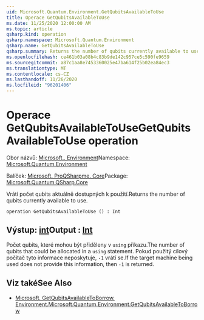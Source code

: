 ```yaml
---
uid: Microsoft.Quantum.Environment.GetQubitsAvailableToUse
title: Operace GetQubitsAvailableToUse
ms.date: 11/25/2020 12:00:00 AM
ms.topic: article
qsharp.kind: operation
qsharp.namespace: Microsoft.Quantum.Environment
qsharp.name: GetQubitsAvailableToUse
qsharp.summary: Returns the number of qubits currently available to use.
ms.openlocfilehash: ce461b03a08b4c83b9de142c957ce5c590fe9659
ms.sourcegitcommit: a87c1aa8e7453360025e47ba614f25b02ea84ec3
ms.translationtype: MT
ms.contentlocale: cs-CZ
ms.lasthandoff: 11/26/2020
ms.locfileid: "96201406"
---
```

# <a name="getqubitsavailabletouse-operation"></a><span data-ttu-id="ac3ef-102">Operace GetQubitsAvailableToUse</span><span class="sxs-lookup"><span data-stu-id="ac3ef-102">GetQubitsAvailableToUse operation</span></span>

<span data-ttu-id="ac3ef-103">Obor názvů: [Microsoft.. Environment](xref:Microsoft.Quantum.Environment)</span><span class="sxs-lookup"><span data-stu-id="ac3ef-103">Namespace: [Microsoft.Quantum.Environment](xref:Microsoft.Quantum.Environment)</span></span>

<span data-ttu-id="ac3ef-104">Balíček: [Microsoft. ProQSharpme. Core](https://nuget.org/packages/Microsoft.Quantum.QSharp.Core)</span><span class="sxs-lookup"><span data-stu-id="ac3ef-104">Package: [Microsoft.Quantum.QSharp.Core](https://nuget.org/packages/Microsoft.Quantum.QSharp.Core)</span></span>


<span data-ttu-id="ac3ef-105">Vrátí počet qubits aktuálně dostupných k použití.</span><span class="sxs-lookup"><span data-stu-id="ac3ef-105">Returns the number of qubits currently available to use.</span></span>

```qsharp
operation GetQubitsAvailableToUse () : Int
```


## <a name="output--int"></a><span data-ttu-id="ac3ef-106">Výstup: [int](xref:microsoft.quantum.lang-ref.int)</span><span class="sxs-lookup"><span data-stu-id="ac3ef-106">Output : [Int](xref:microsoft.quantum.lang-ref.int)</span></span>

<span data-ttu-id="ac3ef-107">Počet qubits, které mohou být přiděleny v `using` příkazu.</span><span class="sxs-lookup"><span data-stu-id="ac3ef-107">The number of qubits that could be allocated in a `using` statement.</span></span>
<span data-ttu-id="ac3ef-108">Pokud použitý cílový počítač tyto informace neposkytuje, `-1` vrátí se.</span><span class="sxs-lookup"><span data-stu-id="ac3ef-108">If the target machine being used does not provide this information, then `-1` is returned.</span></span>

## <a name="see-also"></a><span data-ttu-id="ac3ef-109">Viz také</span><span class="sxs-lookup"><span data-stu-id="ac3ef-109">See Also</span></span>

- [<span data-ttu-id="ac3ef-110">Microsoft. GetQubitsAvailableToBorrow. Environment.</span><span class="sxs-lookup"><span data-stu-id="ac3ef-110">Microsoft.Quantum.Environment.GetQubitsAvailableToBorrow</span></span>](xref:Microsoft.Quantum.Environment.GetQubitsAvailableToBorrow)
